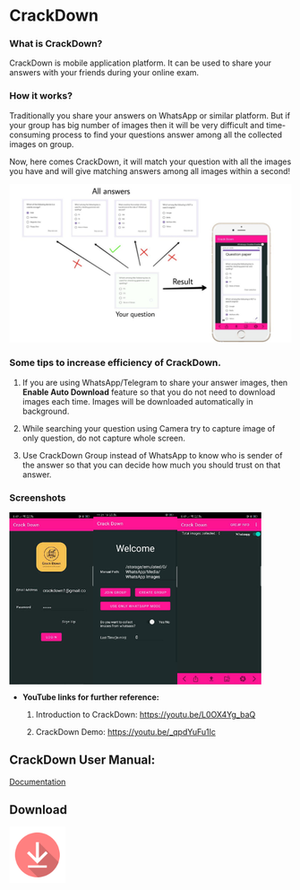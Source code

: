 # CrackDown

### What is CrackDown?

CrackDown is mobile application platform. It can be used to share your answers
with your friends during your online exam.

### How it works?

Traditionally you share your answers on WhatsApp or similar platform. But if
your group has big number of images then it will be very difficult and
time-consuming process to find your questions answer among all the collected
images on group.

Now, here comes CrackDown, it will match your question with all the images you
have and will give matching answers among all images within a second!

![](images/front.jpg)


### Some tips to increase efficiency of CrackDown.

1.  If you are using WhatsApp/Telegram to share your answer images, then
    **Enable Auto Download** feature so that you do not need to download images
    each time. Images will be downloaded automatically in background.

2.  While searching your question using Camera try to capture image of only
    question, do not capture whole screen.

3.  Use CrackDown Group instead of WhatsApp to know who is sender of the answer
    so that you can decide how much you should trust on that answer.
    
### Screenshots
<div style="display:flex;">
<img src="images/home.jpg" width="150">
<img src="images/welcome2.jpeg" width="150">
<img src="images/workspace.jpg" width="150">
</div>

-   **YouTube links for further reference:**

    1.  Introduction to CrackDown: <https://youtu.be/L0OX4Yg_baQ>

    2.  CrackDown Demo: <https://youtu.be/_qpdYuFu1lc>
 
## CrackDown User Manual:
[Documentation](https://github.com/suraj2439/CrackDown/blob/master/Documents/CrackDown%20User%20Manual.pdf)
    
## Download
<a href="https://github.com/chaudharirohit2810/Coview/raw/1.0/releases/release/coview.apk"><img src="images/download.png" width="100"></a>
